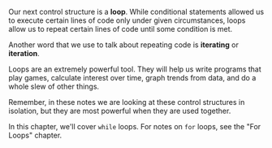 Our next control structure is a __loop__. While conditional statements allowed us to execute certain lines of code only under given circumstances, loops allow us to repeat certain lines of code until some condition is met.

Another word that we use to talk about repeating code is __iterating__ or __iteration__.

Loops are an extremely powerful tool. They will help us write programs that play games, calculate interest over time, graph trends from data, and do a whole slew of other things.

Remember, in these notes we are looking at these control structures in isolation, but they are most powerful when they are used together.

In this chapter, we'll cover `while` loops. For notes on `for` loops, see the "For Loops" chapter.
